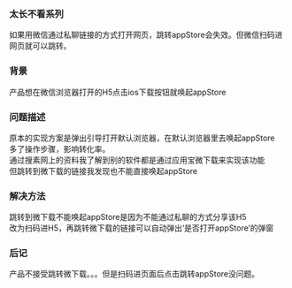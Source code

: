 ### 太长不看系列
如果用微信通过私聊链接的方式打开网页，跳转appStore会失效。但微信扫码进网页就可以跳转。  

### 背景
产品想在微信浏览器打开的H5点击ios下载按钮就唤起appStore  
### 问题描述
原本的实现方案是弹出引导打开默认浏览器，在默认浏览器里去唤起appStore  
多了操作步骤，影响转化率。  
通过搜素网上的资料我了解到别的软件都是通过应用宝微下载来实现该功能  
但跳转到微下载的链接我发现也不能直接唤起appStore  
### 解决方法
跳转到微下载不能唤起appStore是因为不能通过私聊的方式分享该H5  
改为扫码进H5，再跳转微下载的链接可以自动弹出‘是否打开appStore’的弹窗  
### 后记 
产品不接受跳转微下载。。。但是扫码进页面后点击跳转appStore没问题。

